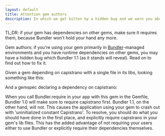 ```yaml
---
layout: default
title: Attention gem authors
description: In which we get bitten by a hidden bug and we warn you about it.
---
```

TL;DR: if your gem has dependencies on other gems, make sure it requires them, because Bundler won't hold your hand any more.

Gem authors: if you're using your gem primarily in [Bundler](http://gembundler.com/)-managed environments and you have runtime dependencies on other gems, you may have a hidden bug which Bundler 1.1 (as it stands will reveal). Read on to find out how to fix it.

Given a gem depending on capistrano with a single file in its libs, looking something like this:

<script src="https://gist.github.com/1370284.js?file=my_gem_file.rb"> </script>

And a gemspec declaring a dependency on capistrano:

<script src="https://gist.github.com/1370284.js?file=my_gem.gemspec"> </script>

When you call Bundler.require in your app with this gem in the Gemfile, Bundler 1.0 will make sure to require capistrano first. Bundler 1.1, on the other hand, will not. This causes the application using your gem to crash out with 'uninitialized constant Capistrano'. To resolve, you should do what you should have done in the first place, and explicitly require capistrano in your gem's lib files. This has the added advantage of not requiring your users either to use Bundler or explicitly require their dependencies themselves.
